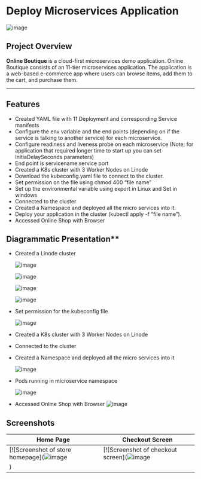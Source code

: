 # Deploy Microservices Application

![image](https://github.com/user-attachments/assets/47ea8898-585e-44e9-a5b9-cd88775d47de)



## **Project Overview**
**Online Boutique** is a cloud-first microservices demo application. Online Boutique consists of an 11-tier microservices application. The application is a web-based e-commerce app where users can browse items, add them to the cart, and purchase them.


---

## **Features**
- Created YAML file with 11 Deployment and corresponding Service manifests
- Configure the env variable and the end points (depending on if the service is talking to another service) for each microservice.
- Configure readiness and liveness probe on each microservice (Note; for application that required longer time to start up you can set InitiaDelaySeconds parameters)
- End point is servicename:service port
- Created a K8s cluster with 3 Worker Nodes on Linode
- Download the kubeconfig.yaml file to connect to the cluster.
- Set permission on the file using chmod 400 “file name”
- Set up the environmental variable using export in Linux and Set in windows
- Connected to the cluster
- Created a Namespace and deployed all the micro services into it.
- Deploy your application in the cluster (kubectl apply -f “file name”).
- Accessed Online Shop with Browser



## Diagrammatic Presentation**
- Created a Linode cluster

  ![image](https://github.com/user-attachments/assets/29ab5b29-fe39-4f8e-b442-d083aa8994f5)

  ![image](https://github.com/user-attachments/assets/f0cd3160-a676-428d-b460-205a41deb1ef)


  ![image](https://github.com/user-attachments/assets/8021b1df-f148-4ba9-aa0c-93456e0659e7)

  ![image](https://github.com/user-attachments/assets/bd8c7ded-787c-4751-857a-4a2428b8307d)

- Set permission for the kubeconfig file
  
  ![image](https://github.com/user-attachments/assets/67c5b901-6937-4918-9632-402c913acb44)

- Created a K8s cluster with 3 Worker Nodes on Linode
- Connected to the cluster
- Created a Namespace and deployed all the micro services into it

  ![image](https://github.com/user-attachments/assets/bae43744-ea7e-46f8-bd22-4deec6bf6d1c)


- Pods running in microservice namespace
  
  ![image](https://github.com/user-attachments/assets/a0df4032-be27-4423-ba94-a10451257dda)


- Accessed Online Shop with Browser
  ![image](https://github.com/user-attachments/assets/47ea8898-585e-44e9-a5b9-cd88775d47de)



## Screenshots

| Home Page                                                                                                         | Checkout Screen                                                                                                    |
| ----------------------------------------------------------------------------------------------------------------- | ------------------------------------------------------------------------------------------------------------------ |
| [![Screenshot of store homepage](![image](https://github.com/user-attachments/assets/b68aa72f-483c-4192-8505-88661ddf1b3f) | [![Screenshot of checkout screen](![image](https://github.com/user-attachments/assets/dc5aee86-e641-4641-bbab-a1f51ed02173)
) |


